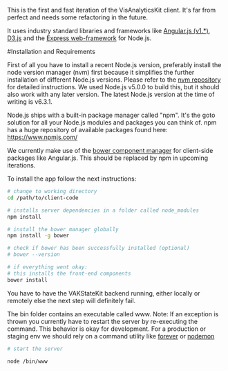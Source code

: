 This is the first and fast iteration of the VisAnalyticsKit client.
It's far from perfect and needs some refactoring in the future.

It uses industry standard libraries and frameworks like [Angular.js (v1.*)](https://angularjs.org/), 
[D3.js](https://d3js.org/) and the [Express web-framework](http://expressjs.com/) for Node.js.

#Installation and Requirements

First of all you have to install a recent Node.js version, preferably install the node version manager (nvm) first because it simplifies
the further installation of different Node.js versions. 
Please refer to the [nvm repository](https://github.com/creationix/nvm) for detailed instructions.
We used Node.js v5.0.0 to build this, but it should also work with any later version.
The latest Node.js version at the time of writing is v6.3.1.

Node.js ships with a built-in package manager called "npm".
It's the goto solution for all your Node.js modules and packages you can think of.
npm has a huge repository of available packages found here: https://www.npmjs.com/

We currently make use of the [bower component manager](https://bower.io/) for client-side packages like Angular.js.
This should be replaced by npm in upcoming iterations.


To install the app follow the next instructions:

```bash
# change to working directory
cd /path/to/client-code

# installs server dependencies in a folder called node_modules
npm install

# install the bower manager globally
npm install -g bower 

# check if bower has been successfully installed (optional)
# bower --version

# if everything went okay:
# this installs the front-end components
bower install

```
You have to have the VAKStateKit backend running, either locally or remotely else the next step will definitely fail.

The bin folder contains an executable called www.
Note: If an exception is thrown you currently have to restart the server by re-executing the command.
This behavior is okay for development. For a production or staging env we should rely on a command utility like [forever](https://github.com/foreverjs/forever) or [nodemon](http://nodemon.io/)

```bash
# start the server

node /bin/www
```
